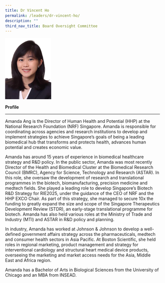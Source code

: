 ```yaml
---
title: Dr Vincent Ho
permalink: /leaders/dr-vincent-ho/
description: ""
third_nav_title: Board Oversight Committee
---
```

<img style="width:150px" src="/images/Leaders/amanda ang.png">

**Profile**&nbsp;

* * *
Amanda Ang is the Director of Human Health and Potential (HHP) at the National Research Foundation (NRF) Singapore. Amanda is responsible for coordinating across agencies and research institutions to develop and implement strategies to achieve Singapore’s goals of being a leading biomedical hub that transforms and protects health, advances human potential and creates economic value.  

Amanda has around 15 years of experience in biomedical healthcare strategy and R&amp;D policy. In the public sector, Amanda was most recently Director of the Health and Biomedical Cluster at the Biomedical Research Council (BMRC), Agency for Science, Technology and Research (ASTAR). In this role, she oversaw the development of research and translational programmes in the biotech, biomanufacturing, precision medicine and medtech fields. She played a leading role to develop Singapore’s Biotech R&amp;D Strategy for RIE2025, under the guidance of the CEO of NRF and the HHP EXCO Chair. As part of this strategy, she managed to secure 10x the funding to greatly expand the size and scope of the Singapore Therapeutics Development Review (STDR), an early-stage translational programme for biotech. Amanda has also held various roles at the Ministry of Trade and Industry (MTI) and ASTAR in R&amp;D policy and planning. 

In industry, Amanda has worked at Johnson &amp; Johnson to develop a well-defined government affairs strategy across the pharmaceuticals, medtech and consumer health sectors in Asia Pacific. At Boston Scientific, she held roles in regional marketing, product management and strategy for interventional cardiology and structural heart medical device products, overseeing the marketing and market access needs for the Asia, Middle East and Africa region.  

Amanda has a Bachelor of Arts in Biological Sciences from the University of Chicago and an MBA from INSEAD.  